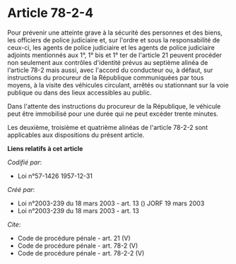 # Article 78-2-4

Pour prévenir une atteinte grave à la sécurité des personnes et des biens, les officiers de police judiciaire et, sur l'ordre
et sous la responsabilité de ceux-ci, les agents de police judiciaire et les agents de police judiciaire adjoints mentionnés
aux 1°, 1° bis et 1° ter de l'article 21 peuvent procéder non seulement aux contrôles d'identité prévus au septième alinéa de
l'article 78-2 mais aussi, avec l'accord du conducteur ou, à défaut, sur instructions du procureur de la République
communiquées par tous moyens, à la visite des véhicules circulant, arrêtés ou stationnant sur la voie publique ou dans des
lieux accessibles au public. 

Dans l'attente des instructions du procureur de la République, le véhicule peut être immobilisé pour une durée qui ne peut
excéder trente minutes. 

Les deuxième, troisième et quatrième alinéas de l'article 78-2-2 sont applicables aux dispositions du présent article.

**Liens relatifs à cet article**

_Codifié par_:

  - Loi n°57-1426 1957-12-31

_Créé par_:

  - Loi n°2003-239 du 18 mars 2003 - art. 13 () JORF 19 mars 2003
  - Loi n°2003-239 du 18 mars 2003 - art. 13

_Cite_:

  - Code de procédure pénale - art. 21 (V)
  - Code de procédure pénale - art. 78-2 (V)
  - Code de procédure pénale - art. 78-2-2 (V)
